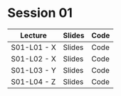 # Session 01

|Lecture|Slides|Code|
|-----|-----|-----|
|S01-L01 - X | Slides | Code |
|S01-L02 - X | Slides | Code |
|S01-L03 - Y | Slides | Code |
|S01-L04 - Z | Slides | Code |
